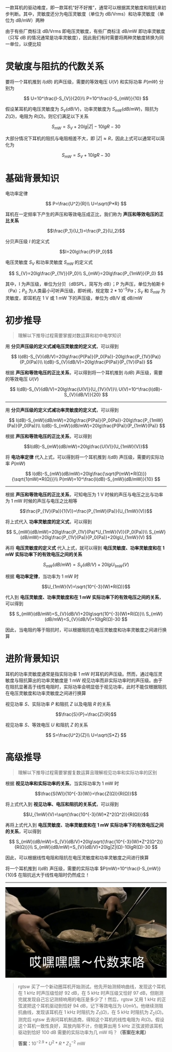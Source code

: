 一款耳机的驱动难度，即一款耳机“好不好推”，通常可以根据其灵敏度和阻抗来初步判断。其中，灵敏度还分为电压灵敏度（单位为 dB/Vrms）和功率灵敏度（单位为 dB/mW）两种

由于有些厂商标注 dB/Vrms 即电压灵敏度，有些厂商标注 dB/mW 即功率灵敏度（只写 dB 的情况通常是功率灵敏度），因此我们有时需要将两种灵敏度转换为同一单位，以便比较

# 灵敏度与阻抗的代数关系

要将一个耳机推到 $I(dB)$ 的声压级，需要的等效电压 $U(V)$ 和实际功率 $P(mW)$ 分别为

$$
U=10^\frac{I-S_{V}}{20}\\
P=10^\frac{I-S_{mW}}{10}
$$

假设某耳机的电压灵敏度为 $S_{V}(dB/V)$，功率灵敏度为 $S_{mW}(dB/mW)$，阻抗为 $Z(Ω)$，电阻为 $R(Ω)$。则它们满足以下关系

$$S_{mW}=S_{V}+20lg|Z|-10lgR-30$$

大部分情况下耳机的阻抗与电阻相差不大，即 $|Z|\approx R$，因此上式可以通常可以简化为

$$S_{mW}=S_{V}+10lgR-30$$

# 基础背景知识

电功率定律

$$
P=\frac{U^2}{R}\\
U=\sqrt{P*R}
$$

耳机在一定频率下产生的声压和等效电压成正比，我们称为 **声压和等效电压的正比关系**

$$\frac{P_1}{U_1}=\frac{P_2}{U_2}$$

分贝声压级 $I$ 的定义式

$$I=20lg\frac{P}{P_0}$$

电压灵敏度 $S_{V}$ 和功率灵敏度 $S_{mW}$ 的定义式

$$
S_{V}=20lg\frac{P_{1V}}{P_0}\\
S_{mW}=20lg\frac{P_{1mW}}{P_0}
$$

其中，I 为声压级，单位为分贝（dBSPL，简写为 dB）；P 为声压，单位为帕斯卡（Pa）；$P_0$ 为人类最小可听声压级，即听阀，规定取 $2*10^{-5}Pa$；$S_{V}$ 和 $S_{mW}$ 为灵敏度，即耳机在 1 V 或 1 mW 下的声压级，单位为 dB/V 或 dB/mW

# 初步推导

> 理解以下推导过程需要掌握对数运算和初中电学知识

用 **分贝声压级的定义式减电压灵敏度的定义式**，可以得到

$$
I(dB)-S_{V}(dB/V)=20lg\frac{P(Pa)}{P_0(Pa)}-20lg\frac{P_{1V}(Pa)}{P_0(Pa)}\\
I(dB)-S_{V}(dB/V)=20lg\frac{P(Pa)}{P_{1V}(Pa)}
$$

根据 **声压和等效电压的正比关系**，可以得到将一个耳机推到 $I(dB)$ 声压级，需要的等效电压 $U(V)$

$$
I(dB)-S_{V}(dB/V)=20lg\frac{U(V)}{U_{1V}(V)}\\
U(V)=10^\frac{I(dB)-S_{V}(dB/V)}{20}
$$

---

用 **分贝声压级的定义式减功率灵敏度的定义式**，可以得到

$$
I(dB)-S_{mW}(dB/mW)=20lg\frac{P(Pa)}{P_0(Pa)}-20lg\frac{P_{1mW}(Pa)}{P_0(Pa)}\\
I(dB)-S_{mW}(dB/mW)=20lg\frac{P(Pa)}{P_{1mW}(Pa)}
$$

根据 **声压和等效电压的正比关系**，可以得到

$$I(dB)-S_{mW}(dB/mW)=20lg\frac{U(V)}{U_{1mW}(V)}$$

将 **电功率定律** 代入上式，可以得到将一个耳机推到 $I(dB)$ 声压级，需要的实际功率 $P(mW)$

$$
I(dB)-S_{mW}(dB/mW)=20lg\frac{\sqrt{P(mW)*R(Ω)}}{\sqrt{1(mW)*R(Ω)}}\\
P(mW)=10^\frac{I(dB)-S_{mW}(dB/mW)}{10}
$$

---

根据 **声压和等效电压的正比关系**，可知电压为 1 V 时候的声压与电压之比与功率为 1 mW 时候的声压与电压之比相等

$$\frac{P_{1V}(Pa)}{1(V)}=\frac{P_{1mW}(Pa)}{U_{1mW}(V)}$$

将上式代入 **功率灵敏度的定义式**，可以得到

$$
S_{mW}(dB/mW)=20lg\frac{P_{1V}(Pa)*U_{1mW}(V)}{P_0(Pa)}\\
S_{mW}(dB/mW)=20lg\frac{P_{1V}(Pa)}{P_0(Pa)}+20lgU_{1mW}(V)
$$

再将 **电压灵敏度的定义式** 代入上式，就可以得到 **电压灵敏度、功率灵敏度和在 1 mW 实际功率下的有效电压之间的关系**

$$S_{mW}(dB/mW)=S_{V}(dB/V)+20lgU_{1mW}(V)$$

根据 **电功率定律**，当功率为 1 mW 时

$$U_{1mW}(V)=\sqrt{10^{-3}(W)*R(Ω)}$$

代入到 **电压灵敏度、功率灵敏度和在 1 mW 实际功率下的有效电压之间的关系**，可以得到

$$
S_{mW}(dB/mW)=S_{V}(dB/V)+20lg\sqrt{10^{-3}(W)*R(Ω)}\\
S_{mW}(dB/mW)=S_{V}(dB/V)+10lgR(Ω)-30
$$

因此，当电阻约等于阻抗时，可以根据阻抗在电压灵敏度和功率灵敏度之间进行换算

# 进阶背景知识

耳机的功率灵敏度通常是指实际功率 1 mW 时耳机的声压级。然而，通过电压灵敏度与阻抗算出的功率灵敏度是 1 mW 视见功率而非实际功率时的声压级。由于在阻抗显著高于线性电阻时，实际功率会明显低于视见功率，此时不能仅根据阻抗在电压灵敏度和功率灵敏度之间进行换算

视见功率 $S$、实际功率 $P$ 和阻抗 $Z$ 以及电阻 $R$ 的关系

$$\frac{S}{P}=\frac{Z}{R}$$

视见功率 $S$、等效电压 $U$ 和阻抗 $Z$ 的关系

$$
S=\frac{U^2}{Z}\\
U=\sqrt{S*Z}
$$

# 高级推导

> 理解以下推导过程需要掌握复数运算且理解视见功率和实际功率的区别

根据 **视见功率和实际功率的关系**，当实际功率为 1 mW 时

$$\frac{S(W)}{10^{-3}(W)}=\frac{Z(Ω)}{R(Ω)}$$

将上式代入到 **视见功率、电压和阻抗的关系式**，可以得到

$$U_{1mW}(V)=\sqrt{\frac{10^{-3}(W)*Z^2(Ω^2)}{R(Ω)}}$$

再将上式代入到 **电压灵敏度、功率灵敏度和在 1 mW 实际功率下的有效电压之间的关系**，可以得到

$$
S_{mW}(dB/mW)=S_{V}(dB/V)+20lg\sqrt{\frac{10^{-3}(W)*Z^2(Ω^2)}{R(Ω)}}\\
S_{mW}(dB/mW)=S_{V}(dB/V)+20lg|Z|(Ω)-10lgR(Ω)-30
$$

因此，可以根据线性电阻和阻抗在电压灵敏度和功率灵敏度之间进行换算

将一个耳机推到 $I(dB)$ 声压级，需要的实际功率 $P(mW)=10^\frac{I-S_{mW}}{10}$ 在阻抗远大于线性电阻时仍然成立！

---

![代数来咯](../assets/代数来咯.jpg)

> rgtsw 买了一个新动圈耳机开始测试。他先开始测频响曲线，发现这个耳机在 1 kHz 时声压级恰好 92 dB，在 5 kHz 时声压级又恰好 97 dB，但刚测完就发现自己忘记测频响用的电压是多少了！然后，rgtsw 又用 1 kHz 的正弦波把这个耳机驱动到恰好 94 dB，记下等效电压为 $U(mV)$。他继续测阻抗曲线，发现该耳机在 1 kHz 时阻抗为 $Z_1(Ω)$，在 5 kHz 时阻抗为 $Z_2(Ω)$。测完后 rgtsw 去询问耳机制造商，得知这个耳机的线性电阻为 $R(Ω)$。假设这个耳机一致性良好，耳放内阻不计，你能算出用 5 kHz 正弦波把该耳机驱动到恰好 100 dB 需要的实际功率为几 mW 吗？**（答案在末尾）**

> **答案：**$10^{-2.9}*U^2*R*Z_2^{-2}$ mW
